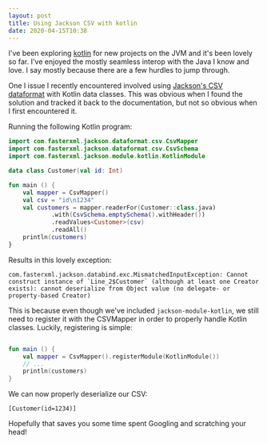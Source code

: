 ```yaml
---
layout: post
title: Using Jackson CSV with kotlin
date: 2020-04-15T10:38
---
```


I've been exploring [kotlin](https://kotlinlang.org/) for new projects on the JVM and it's been lovely so far. I've enjoyed the mostly seamless interop with the Java I know and love. I say mostly because there are a few hurdles to jump through.

One I issue I recently encountered involved using [Jackson's CSV dataformat](https://github.com/FasterXML/jackson-dataformats-text/tree/master/csv) with Kotlin data classes. This was obvious when I found the solution and tracked it back to the documentation, but not so obvious when I first encountered it.

Running the following Kotlin program:

```kotlin
import com.fasterxml.jackson.dataformat.csv.CsvMapper
import com.fasterxml.jackson.dataformat.csv.CsvSchema
import com.fasterxml.jackson.module.kotlin.KotlinModule

data class Customer(val id: Int)

fun main () {
    val mapper = CsvMapper()
    val csv = "id\n1234"
    val customers = mapper.readerFor(Customer::class.java)
            .with(CsvSchema.emptySchema().withHeader())
            .readValues<Customer>(csv)
            .readAll()
    println(customers)
}
```

Results in this lovely exception:

```
com.fasterxml.jackson.databind.exc.MismatchedInputException: Cannot construct instance of `Line_2$Customer` (although at least one Creator exists): cannot deserialize from Object value (no delegate- or property-based Creator)
```

This is because even though we've included `jackson-module-kotlin`, we still need to register it with the CSVMapper in order to properly handle Kotlin classes. Luckily, registering is simple:

```kotlin

fun main () {
    val mapper = CsvMapper().registerModule(KotlinModule())
    // ...
    println(customers)
}
```

We can now properly deserialize our CSV:

```
[Customer(id=1234)]
```

Hopefully that saves you some time spent Googling and scratching your head!
